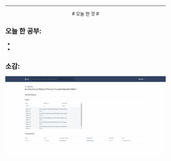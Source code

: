 
----

<div align="center"># 오늘 한 것 #</div>


오늘 한 공부: 
- 
- 
- 

소감:
- 




![](../images/20230223_161057.jpg)